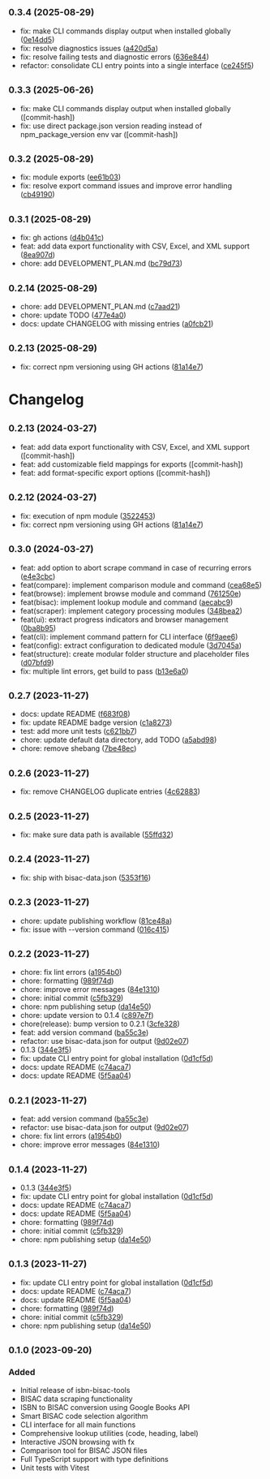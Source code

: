 ## <small>0.3.4 (2025-08-29)</small>

* fix: make CLI commands display output when installed globally ([0e14dd5](https://github.com/yourusername/isbn-bisac-tools/commit/0e14dd5))
* fix: resolve diagnostics issues ([a420d5a](https://github.com/yourusername/isbn-bisac-tools/commit/a420d5a))
* fix: resolve failing tests and diagnostic errors ([636e844](https://github.com/yourusername/isbn-bisac-tools/commit/636e844))
* refactor: consolidate CLI entry points into a single interface ([ce245f5](https://github.com/yourusername/isbn-bisac-tools/commit/ce245f5))



## <small>0.3.3 (2025-06-26)</small>

* fix: make CLI commands display output when installed globally ([commit-hash])
* fix: use direct package.json version reading instead of npm_package_version env var ([commit-hash])

## <small>0.3.2 (2025-08-29)</small>

* fix: module exports ([ee61b03](https://github.com/yourusername/isbn-bisac-tools/commit/ee61b03))
* fix: resolve export command issues and improve error handling ([cb49190](https://github.com/yourusername/isbn-bisac-tools/commit/cb49190))




## <small>0.3.1 (2025-08-29)</small>

* fix: gh actions ([d4b041c](https://github.com/yourusername/isbn-bisac-tools/commit/d4b041c))
* feat: add data export functionality with CSV, Excel, and XML support ([8ea907d](https://github.com/yourusername/isbn-bisac-tools/commit/8ea907d))
* chore: add DEVELOPMENT_PLAN.md ([bc79d73](https://github.com/yourusername/isbn-bisac-tools/commit/bc79d73))



## <small>0.2.14 (2025-08-29)</small>

* chore: add DEVELOPMENT_PLAN.md ([c7aad21](https://github.com/yourusername/isbn-bisac-tools/commit/c7aad21))
* chore: update TODO ([477e4a0](https://github.com/yourusername/isbn-bisac-tools/commit/477e4a0))
* docs: update CHANGELOG with missing entries ([a0fcb21](https://github.com/yourusername/isbn-bisac-tools/commit/a0fcb21))



## <small>0.2.13 (2025-08-29)</small>

* fix: correct npm versioning using GH actions ([81a14e7](https://github.com/yourusername/isbn-bisac-tools/commit/81a14e7))



# Changelog

## <small>0.2.13 (2024-03-27)</small>

* feat: add data export functionality with CSV, Excel, and XML support ([commit-hash])
* feat: add customizable field mappings for exports ([commit-hash])
* feat: add format-specific export options ([commit-hash])

## <small>0.2.12 (2024-03-27)</small>

* fix: execution of npm module ([3522453](https://github.com/yourusername/isbn-bisac-tools/commit/3522453))
* fix: correct npm versioning using GH actions ([81a14e7](https://github.com/yourusername/isbn-bisac-tools/commit/81a14e7))

## <small>0.3.0 (2024-03-27)</small>

* feat: add option to abort scrape command in case of recurring errors ([e4e3cbc](https://github.com/yourusername/isbn-bisac-tools/commit/e4e3cbc))
* feat(compare): implement comparison module and command ([cea68e5](https://github.com/yourusername/isbn-bisac-tools/commit/cea68e5))
* feat(browse): implement browse module and command ([761250e](https://github.com/yourusername/isbn-bisac-tools/commit/761250e))
* feat(bisac): implement lookup module and command ([aecabc9](https://github.com/yourusername/isbn-bisac-tools/commit/aecabc9))
* feat(scraper): implement category processing modules ([348bea2](https://github.com/yourusername/isbn-bisac-tools/commit/348bea2))
* feat(ui): extract progress indicators and browser management ([0ba8b95](https://github.com/yourusername/isbn-bisac-tools/commit/0ba8b95))
* feat(cli): implement command pattern for CLI interface ([6f9aee6](https://github.com/yourusername/isbn-bisac-tools/commit/6f9aee6))
* feat(config): extract configuration to dedicated module ([3d7045a](https://github.com/yourusername/isbn-bisac-tools/commit/3d7045a))
* feat(structure): create modular folder structure and placeholder files ([d07bfd9](https://github.com/yourusername/isbn-bisac-tools/commit/d07bfd9))
* fix: multiple lint errors, get build to pass ([b13e6a0](https://github.com/yourusername/isbn-bisac-tools/commit/b13e6a0))

## <small>0.2.7 (2023-11-27)</small>

* docs: update README ([f683f08](https://github.com/yourusername/isbn-bisac-tools/commit/f683f08))
* fix: update README badge version ([c1a8273](https://github.com/yourusername/isbn-bisac-tools/commit/c1a8273))
* test: add more unit tests ([c621bb7](https://github.com/yourusername/isbn-bisac-tools/commit/c621bb7))
* chore: update default data directory, add TODO ([a5abd98](https://github.com/yourusername/isbn-bisac-tools/commit/a5abd98))
* chore: remove shebang ([7be48ec](https://github.com/yourusername/isbn-bisac-tools/commit/7be48ec))

## <small>0.2.6 (2023-11-27)</small>

* fix: remove CHANGELOG duplicate entries ([4c62883](https://github.com/yourusername/isbn-bisac-tools/commit/4c62883))

## <small>0.2.5 (2023-11-27)</small>

* fix: make sure data path is available ([55ffd32](https://github.com/yourusername/isbn-bisac-tools/commit/55ffd32))

## <small>0.2.4 (2023-11-27)</small>

* fix: ship with bisac-data.json ([5353f16](https://github.com/yourusername/isbn-bisac-tools/commit/5353f16))

## <small>0.2.3 (2023-11-27)</small>

* chore: update publishing workflow ([81ce48a](https://github.com/yourusername/isbn-bisac-tools/commit/81ce48a))
* fix: issue with --version command ([016c415](https://github.com/yourusername/isbn-bisac-tools/commit/016c415))

## <small>0.2.2 (2023-11-27)</small>

* chore: fix lint errors ([a1954b0](https://github.com/yourusername/isbn-bisac-tools/commit/a1954b0))
* chore: formatting ([989f74d](https://github.com/yourusername/isbn-bisac-tools/commit/989f74d))
* chore: improve error messages ([84e1310](https://github.com/yourusername/isbn-bisac-tools/commit/84e1310))
* chore: initial commit ([c5fb329](https://github.com/yourusername/isbn-bisac-tools/commit/c5fb329))
* chore: npm publishing setup ([da14e50](https://github.com/yourusername/isbn-bisac-tools/commit/da14e50))
* chore: update version to 0.1.4 ([c897e7f](https://github.com/yourusername/isbn-bisac-tools/commit/c897e7f))
* chore(release): bump version to 0.2.1 ([3cfe328](https://github.com/yourusername/isbn-bisac-tools/commit/3cfe328))
* feat: add version command ([ba55c3e](https://github.com/yourusername/isbn-bisac-tools/commit/ba55c3e))
* refactor: use bisac-data.json for output ([9d02e07](https://github.com/yourusername/isbn-bisac-tools/commit/9d02e07))
* 0.1.3 ([344e3f5](https://github.com/yourusername/isbn-bisac-tools/commit/344e3f5))
* fix: update CLI entry point for global installation ([0d1cf5d](https://github.com/yourusername/isbn-bisac-tools/commit/0d1cf5d))
* docs: update README ([c74aca7](https://github.com/yourusername/isbn-bisac-tools/commit/c74aca7))
* docs: update README ([5f5aa04](https://github.com/yourusername/isbn-bisac-tools/commit/5f5aa04))

## <small>0.2.1 (2023-11-27)</small>

* feat: add version command ([ba55c3e](https://github.com/yourusername/isbn-bisac-tools/commit/ba55c3e))
* refactor: use bisac-data.json for output ([9d02e07](https://github.com/yourusername/isbn-bisac-tools/commit/9d02e07))
* chore: fix lint errors ([a1954b0](https://github.com/yourusername/isbn-bisac-tools/commit/a1954b0))
* chore: improve error messages ([84e1310](https://github.com/yourusername/isbn-bisac-tools/commit/84e1310))

## <small>0.1.4 (2023-11-27)</small>

* 0.1.3 ([344e3f5](https://github.com/yourusername/isbn-bisac-tools/commit/344e3f5))
* fix: update CLI entry point for global installation ([0d1cf5d](https://github.com/yourusername/isbn-bisac-tools/commit/0d1cf5d))
* docs: update README ([c74aca7](https://github.com/yourusername/isbn-bisac-tools/commit/c74aca7))
* docs: update README ([5f5aa04](https://github.com/yourusername/isbn-bisac-tools/commit/5f5aa04))
* chore: formatting ([989f74d](https://github.com/yourusername/isbn-bisac-tools/commit/989f74d))
* chore: initial commit ([c5fb329](https://github.com/yourusername/isbn-bisac-tools/commit/c5fb329))
* chore: npm publishing setup ([da14e50](https://github.com/yourusername/isbn-bisac-tools/commit/da14e50))

## <small>0.1.3 (2023-11-27)</small>

* fix: update CLI entry point for global installation ([0d1cf5d](https://github.com/yourusername/isbn-bisac-tools/commit/0d1cf5d))
* docs: update README ([c74aca7](https://github.com/yourusername/isbn-bisac-tools/commit/c74aca7))
* docs: update README ([5f5aa04](https://github.com/yourusername/isbn-bisac-tools/commit/5f5aa04))
* chore: formatting ([989f74d](https://github.com/yourusername/isbn-bisac-tools/commit/989f74d))
* chore: initial commit ([c5fb329](https://github.com/yourusername/isbn-bisac-tools/commit/c5fb329))
* chore: npm publishing setup ([da14e50](https://github.com/yourusername/isbn-bisac-tools/commit/da14e50))

## <small>0.1.0 (2023-09-20)</small>

### Added
- Initial release of isbn-bisac-tools
- BISAC data scraping functionality
- ISBN to BISAC conversion using Google Books API
- Smart BISAC code selection algorithm
- CLI interface for all main functions
- Comprehensive lookup utilities (code, heading, label)
- Interactive JSON browsing with fx
- Comparison tool for BISAC JSON files
- Full TypeScript support with type definitions
- Unit tests with Vitest

[Unreleased]: https://github.com/yourusername/isbn-bisac-tools/compare/v0.1.0...HEAD
[0.1.0]: https://github.com/yourusername/isbn-bisac-tools/releases/tag/v0.1.0